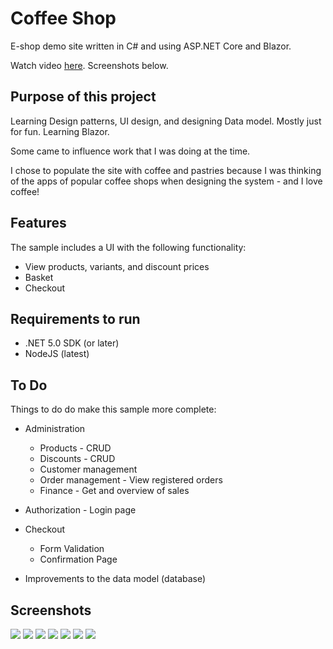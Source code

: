 ﻿# Coffee Shop

E-shop demo site written in C# and using ASP.NET Core and Blazor.

Watch video [here](https://youtu.be/XGFvR9Gxtos). Screenshots below.

## Purpose of this project

Learning Design patterns, UI design, and designing Data model.
Mostly just for fun. Learning Blazor.

Some came to influence work that I was doing at the time.

I chose to populate the site with coffee and pastries because I was thinking of the apps of popular coffee shops when designing the system - and I love coffee!

## Features

The sample includes a UI with the following functionality:
 
* View products, variants, and discount prices
* Basket
* Checkout

## Requirements to run

* .NET 5.0 SDK (or later)
* NodeJS (latest)

## To Do

Things to do do make this sample more complete:

* Administration
    * Products - CRUD
    * Discounts - CRUD
    * Customer management
    * Order management - View registered orders
    * Finance - Get and overview of sales

* Authorization - Login page

* Checkout
    * Form Validation
    * Confirmation Page

* Improvements to the data model (database)

## Screenshots

<img src="/Screenshots/Products.png" /> 
<img src="/Screenshots/Products2.png" />
<img src="/Screenshots/Product.png" />
<img src="/Screenshots/Basket.png" />
<img src="/Screenshots/AdminProducts.png" />
<img src="/Screenshots/AdminDiscounts.png" />
<img src="/Screenshots/AdminCustomers.png" />
